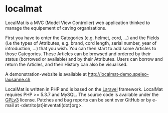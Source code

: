 localmat
========

LocalMat is a MVC (Model View Controller) web application thinked to manage the
equipement of caving organisations.

First you have to enter the Categories (e.g. helmet, cord, ...) and the Fields
(i.e the types of Attributes, e.g. brand, cord length, serial number, year of
introduction, ...) that you wish. You can then start to add some Articles to
those Categories. These Articles can be browsed and ordered by their status
(borrowed or available) and by their Attributes. Users can borrow and return the
Articles, and their History can also be visualised.

A demonstration-website is available at http://localmat-demo.speleo-lausanne.ch

LocalMat is written in PHP and is based on the [Laravel](http://laravel.com)
framework. LocalMat requires PHP >= 5.3.7 and MySQL. The source code is
available under the [GPLv3](http://www.gnu.org/licenses/quick-guide-gplv3.html)
license. Patches and bug reports can be sent over GitHub or by e-mail at
<detrito(at}inventati(dot}org>.
